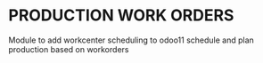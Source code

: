 PRODUCTION WORK ORDERS
==

Module to add workcenter scheduling to odoo11
schedule and plan production based on workorders
